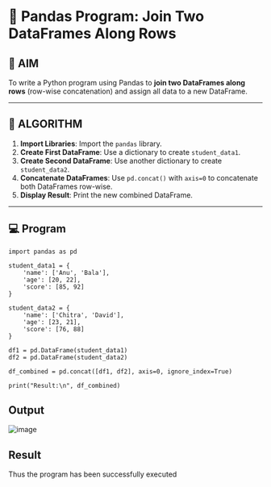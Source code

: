 # 🧪 Pandas Program: Join Two DataFrames Along Rows

## 🎯 AIM

To write a Python program using Pandas to **join two DataFrames along rows** (row-wise concatenation) and assign all data to a new DataFrame.

---

## 🧠 ALGORITHM

1. **Import Libraries**: Import the `pandas` library.
2. **Create First DataFrame**: Use a dictionary to create `student_data1`.
3. **Create Second DataFrame**: Use another dictionary to create `student_data2`.
4. **Concatenate DataFrames**: Use `pd.concat()` with `axis=0` to concatenate both DataFrames row-wise.
5. **Display Result**: Print the new combined DataFrame.

---

## 💻 Program

```
import pandas as pd

student_data1 = {
    'name': ['Anu', 'Bala'],
    'age': [20, 22],
    'score': [85, 92]
}

student_data2 = {
    'name': ['Chitra', 'David'],
    'age': [23, 21],
    'score': [76, 88]
}

df1 = pd.DataFrame(student_data1)
df2 = pd.DataFrame(student_data2)

df_combined = pd.concat([df1, df2], axis=0, ignore_index=True)

print("Result:\n", df_combined)
```

## Output
![image](https://github.com/user-attachments/assets/87454350-90c1-4a5b-a4cd-b3e97cea8970)

## Result
Thus the program has been successfully executed
